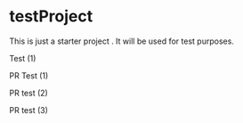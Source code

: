 # testProject

This is just a starter project . It will be used for test purposes.

Test (1)

PR Test (1)

PR test (2)

PR test (3)

